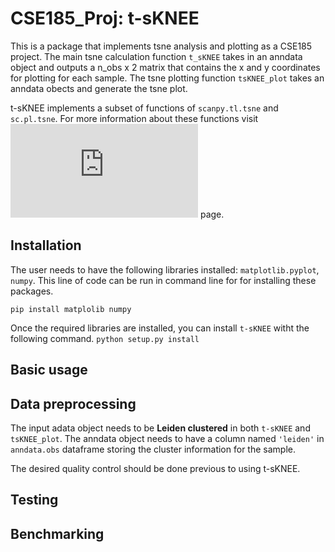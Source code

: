 # CSE185_Proj: t-sKNEE

This is a package that implements tsne analysis and plotting as a CSE185 project. The main tsne calculation function `t_sKNEE` takes in an anndata object and outputs a n_obs x 2 matrix that contains the x and y coordinates for plotting for each sample. The tsne plotting function `tsKNEE_plot` takes an anndata obects and generate the tsne plot. 

t-sKNEE implements a subset of functions of `scanpy.tl.tsne` and `sc.pl.tsne`. For more information about these functions visit ![scanpy](https://scanpy.readthedocs.io/en/stable/api/tools.html) page.

## Installation

The user needs to have the following libraries installed: `matplotlib.pyplot`, `numpy`. This line of code can be run in command line for for installing these packages.

```
pip install matplolib numpy
```
Once the required libraries are installed, you can install `t-sKNEE` witht the following command.
```python setup.py install```

## Basic usage


## Data preprocessing

The input adata object needs to be **Leiden clustered** in both `t-sKNEE` and `tsKNEE_plot`. The anndata object needs to have a column named `'leiden'` in `anndata.obs` dataframe storing the cluster information for the sample. 

The desired quality control should be done previous to using t-sKNEE. 

## Testing 

## Benchmarking